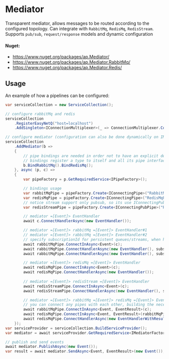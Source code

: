 # Mediator
Transparent mediator, allows messages to be routed according to the configured topology. Can integrate with ```RabbitMq```, ```RedisMq```, ```RedisStream```. Supports ```pub/sub```, ```request/response``` models and dynamic configuration
#### Nuget:
* https://www.nuget.org/packages/ap.Mediator/
* https://www.nuget.org/packages/ap.Mediator.RabbitMq/
* https://www.nuget.org/packages/ap.Mediator.Redis/
## Usage
An example of how a pipelines can be configured:
```csharp
var serviceCollection = new ServiceCollection();

// configure rabbitMq and redis
serviceCollection
    .RegisterEasyNetQ("host=localhost")
    .AddSingleton<IConnectionMultiplexer>(_ => ConnectionMultiplexer.Connect("localhost"));

// configure mediator (configuration can also be done dynamically on IMediator)
serviceCollection
    .AddMediator(b =>
    {
        // pipe bindings are needed in order not to have an explicit dependency on libs
        // bindings register a type to itself and all its pipe interfaces
        b.BindRabbitMq().BindRedisMq();
    }, async (p, c) =>
    {
        var pipeFactory = p.GetRequiredService<IPipeFactory>();

        // bindings usage
        var rabbitMqPipe = pipeFactory.Create<IConnectingPipe>("RabbitMqPipe");
        var redisMqPipe = pipeFactory.Create<IConnectingPipe>("RedisMqPipe");
        // notice stream support only pubsub, so its use IConnectingPubPipe
        var redisStreamPipe = pipeFactory.Create<IConnectingPubPipe>("RedisStreamPipe");

        // mediator =[Event]> EventHandler
        await c.ConnectHandlerAsync(new EventHandler());

        // mediator =[Event]> rabbitMq =[Event]> EventHandler#1
        // mediator =[Event]> rabbitMq =[Event]> EventHandler#2
        // specify subscriptionId for persistent queues/streams, when has several consumers
        await rabbitMqPipe.ConnectInAsync<Event>(c);
        await rabbitMqPipe.ConnectHandlerAsync(new EventHandler(), subscriptionId: "1");
        await rabbitMqPipe.ConnectHandlerAsync(new EventHandler(), subscriptionId: "2");

        // mediator =[Event]> redisMq =[Event]> EventHandler
        await redisMqPipe.ConnectInAsync<Event>(c);
        await redisMqPipe.ConnectHandlerAsync(new EventHandler());
        
        // mediator =[Event]> redisStream =[Event]> EventHandler
        await redisStreamPipe.ConnectInAsync<Event>(c);
        await redisStreamPipe.ConnectHandlerAsync(new EventHandler(), subscriptionId: "1");

        // mediator =[Event]> rabbitMq =[Event]> redisMq =[Event]> EventHandler =[EventResult]> result
        // you can connect any pipes with each other, building the necessary topology
        await rabbitMqPipe.ConnectInAsync<Event, EventResult>(c);
        await redisMqPipe.ConnectInAsync<Event, EventResult>(rabbitMqPipe);
        await redisMqPipe.ConnectHandlerAsync(new EventHandlerWithResult());
    });
var serviceProvider = serviceCollection.BuildServiceProvider();
var mediator = await serviceProvider.GetRequiredService<IMediatorFactory>().CreateAsync();

// publish and send events
await mediator.PublishAsync(new Event());
var result = await mediator.SendAsync<Event, EventResult>(new Event());
```
